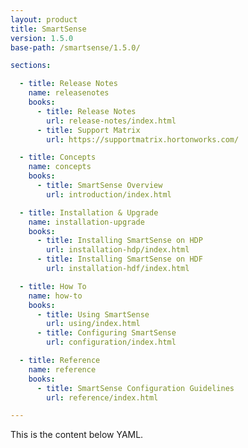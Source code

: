 ```yaml
---
layout: product
title: SmartSense
version: 1.5.0
base-path: /smartsense/1.5.0/

sections:

  - title: Release Notes
    name: releasenotes
    books:
      - title: Release Notes
        url: release-notes/index.html
      - title: Support Matrix
        url: https://supportmatrix.hortonworks.com/

  - title: Concepts
    name: concepts
    books:
      - title: SmartSense Overview
        url: introduction/index.html

  - title: Installation & Upgrade
    name: installation-upgrade
    books:
      - title: Installing SmartSense on HDP
        url: installation-hdp/index.html
      - title: Installing SmartSense on HDF
        url: installation-hdf/index.html

  - title: How To
    name: how-to
    books:
      - title: Using SmartSense
        url: using/index.html
      - title: Configuring SmartSense
        url: configuration/index.html

  - title: Reference
    name: reference
    books:
      - title: SmartSense Configuration Guidelines
        url: reference/index.html

---
```


This is the content below YAML.

